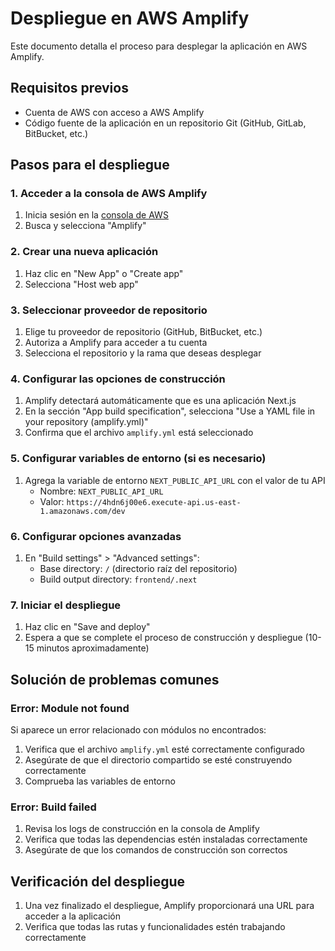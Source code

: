 # Despliegue en AWS Amplify

Este documento detalla el proceso para desplegar la aplicación en AWS Amplify.

## Requisitos previos

- Cuenta de AWS con acceso a AWS Amplify
- Código fuente de la aplicación en un repositorio Git (GitHub, GitLab, BitBucket, etc.)

## Pasos para el despliegue

### 1. Acceder a la consola de AWS Amplify

1. Inicia sesión en la [consola de AWS](https://aws.amazon.com/console/)
2. Busca y selecciona "Amplify"

### 2. Crear una nueva aplicación

1. Haz clic en "New App" o "Create app"
2. Selecciona "Host web app"

### 3. Seleccionar proveedor de repositorio

1. Elige tu proveedor de repositorio (GitHub, BitBucket, etc.)
2. Autoriza a Amplify para acceder a tu cuenta
3. Selecciona el repositorio y la rama que deseas desplegar

### 4. Configurar las opciones de construcción

1. Amplify detectará automáticamente que es una aplicación Next.js
2. En la sección "App build specification", selecciona "Use a YAML file in your repository (amplify.yml)"
3. Confirma que el archivo `amplify.yml` está seleccionado

### 5. Configurar variables de entorno (si es necesario)

1. Agrega la variable de entorno `NEXT_PUBLIC_API_URL` con el valor de tu API
   - Nombre: `NEXT_PUBLIC_API_URL`
   - Valor: `https://4hdn6j00e6.execute-api.us-east-1.amazonaws.com/dev`

### 6. Configurar opciones avanzadas

1. En "Build settings" > "Advanced settings":
   - Base directory: `/` (directorio raíz del repositorio)
   - Build output directory: `frontend/.next`

### 7. Iniciar el despliegue

1. Haz clic en "Save and deploy"
2. Espera a que se complete el proceso de construcción y despliegue (10-15 minutos aproximadamente)

## Solución de problemas comunes

### Error: Module not found

Si aparece un error relacionado con módulos no encontrados:

1. Verifica que el archivo `amplify.yml` esté correctamente configurado
2. Asegúrate de que el directorio compartido se esté construyendo correctamente
3. Comprueba las variables de entorno

### Error: Build failed

1. Revisa los logs de construcción en la consola de Amplify
2. Verifica que todas las dependencias estén instaladas correctamente
3. Asegúrate de que los comandos de construcción son correctos

## Verificación del despliegue

1. Una vez finalizado el despliegue, Amplify proporcionará una URL para acceder a la aplicación
2. Verifica que todas las rutas y funcionalidades estén trabajando correctamente 